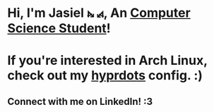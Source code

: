 # Hi, I'm Jasiel ⦮ ⦯, An [Computer Science Student](https://linkedin.com/in/biggestslime)!


# If you're interested in Arch Linux, check out my [hyprdots](https://github.com/001vamp/hyde_extras) config. :)










## Connect with me on LinkedIn! :3
